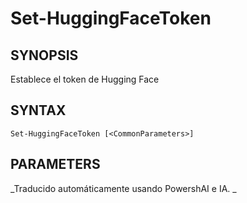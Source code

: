 ﻿---
external help file: powershai-help.xml
schema: 2.0.0
powershai: true
---

# Set-HuggingFaceToken

## SYNOPSIS <!--!= @#Synop !-->
Establece el token de Hugging Face

## SYNTAX <!--!= @#Syntax !-->

```
Set-HuggingFaceToken [<CommonParameters>]
```

## PARAMETERS <!--!= @#Params !-->




<!--PowershaiAiDocBlockStart-->
_Traducido automáticamente usando PowershAI e IA. 
_
<!--PowershaiAiDocBlockEnd-->

